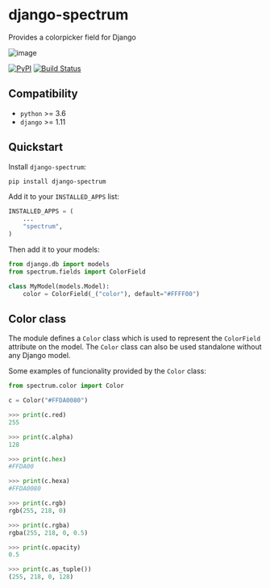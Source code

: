 # django-spectrum
Provides a colorpicker field for Django

![image](https://user-images.githubusercontent.com/6928240/170836333-eb125dac-e617-44d3-9f3b-eefa8501b373.png)

[![PyPI](https://img.shields.io/pypi/v/django-spectrum.svg)](https://pypi.org/project/django-spectrum/)
[![Build Status](https://travis-ci.com/dldevinc/django-spectrum.svg?branch=master)](https://travis-ci.org/dldevinc/django-spectrum)

## Compatibility
* `python` >= 3.6
* `django` >= 1.11

## Quickstart
Install `django-spectrum`:
```bash
pip install django-spectrum
```

Add it to your `INSTALLED_APPS` list:
```python
INSTALLED_APPS = (
    ...
    "spectrum",
)
```

Then add it to your models:
```python
from django.db import models
from spectrum.fields import ColorField

class MyModel(models.Model):
    color = ColorField(_("color"), default="#FFFF00")
```

## Color class
The module defines a `Color` class which is used to represent the `ColorField` 
attribute on the model. The `Color` class can also be used standalone without 
any Django model.

Some examples of funcionality provided by the `Color` class:
```python
from spectrum.color import Color

c = Color("#FFDA0080")

>>> print(c.red)
255

>>> print(c.alpha)
128

>>> print(c.hex)
#FFDA00

>>> print(c.hexa)
#FFDA0080

>>> print(c.rgb)
rgb(255, 218, 0)

>>> print(c.rgba)
rgba(255, 218, 0, 0.5)

>>> print(c.opacity)
0.5

>>> print(c.as_tuple())
(255, 218, 0, 128)
```
